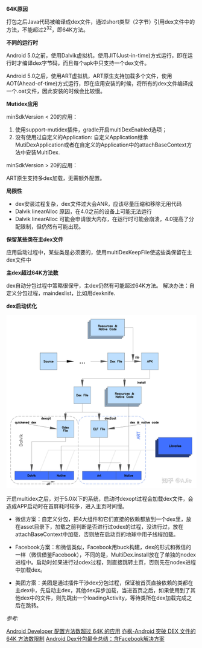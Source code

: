 **64K原因**

打包之后Java代码被编译成dex文件，通过short类型（2字节）引用dex文件中的方法，不能超过2<sup>32</sup>，即64K方法。

**不同的运行时**

Android 5.0之前，使用Dalvik虚拟机，使用JIT(Just-in-time)方式运行，即在运行时才编译dex字节码，而且每个apk中只支持一个dex文件。

Android 5.0之后，使用ART虚拟机，ART原生支持加载多个文件，使用AOT(Ahead-of-time)方式运行，即在应用安装的时候，将所有的dex文件编译成一个.oat文件，因此安装的时候会比较慢。

**Mutidex应用**

minSdkVersion < 20的应用：
1. 使用support-mutidex插件，gradle开启multiDexEnabled选项；
2. 没有使用过自定义的Application: 自定义Application继承MutiDexApplication或者在自定义的Application中的attachBaseContext方法中安装MultiDex.

minSdkVersion > 20的应用：

  ART原生支持多dex加载，无需额外配置。

**局限性**

- dex安装过程复杂，dex文件过大会ANR，应该尽量压缩和移除无用代码
- Dalvik linearAlloc 原因，在4.0之前的设备上可能无法运行
- Dalvik linearAlloc 可能会申请很大内存，在运行时可能会崩溃，4.0提高了分配限制，但仍然有可能出现。

**保留某些类在主dex文件**

应用启动过程中，某些类是必须要的，使用multiDexKeepFile使这些类保留在主dex文件中

**主dex超过64K方法数**

dex自动分包过程中策略很保守，主dex仍然有可能超过64K方法。
解决办法：自定义分包过程，maindexlist，比如用dexknife.

**dex启动优化**

![Image](../img/dex_opt.jpg)

开启multidex之后，对于5.0以下的系统，启动时dexopt过程会加载dex文件，会造成APP启动时在首屏耗时较多，进入主页时间慢。

- 微信方案：自定义分包，把4大组件和它们直接的依赖都放到一个dex里，放在asset目录下，加载之前判断是否进行过odex的过程，没进行过，放在attachBaseContext中加载，否则放在启动页的地球中用子线程加载。

- Facebook方案：和微信类似，Facebook用buck构建，dex的形式和微信的一样（微信借鉴Facebook），不同的是，MultiDex.install放在了单独的nodex进程中。启动时如果进行过odex过程，则直接跳转主页，否则先在nodex进程中加载dex。

- 美团方案：美团是通过插件干涉dex分包过程，保证被首页直接依赖的类都在主dex中，先启动主dex，其他dex异步加载，当进首页之后，如果使用到了其他dex中的文件，则先跳出一个loadingActivity，等待类所在dex加载完成之后在跳转。

  

*参考:* 

[Android Developer 配置方法数超过 64K 的应用](https://developer.android.com/studio/build/multidex.html#) 
[亦枫-Android 突破 DEX 文件的 64K 方法数限制](http://yifeng.studio/2016/10/26/android-64k-methods-count/) 
[Android Dex分包最全总结：含Facebook解决方案](https://juejin.im/post/6844903838214782983#heading-12)